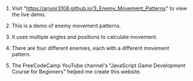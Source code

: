1. Visit "https://arjunr3108.github.io/3_Enemy_Movement_Patterns" to view the live demo.

2. This is a demo of enemy movement patterns.

3. It uses multiple angles and positions to calculate movement.

4. There are four different enemies, each with a different movement pattern.

5. The FreeCodeCamp YouTube channel's "JavaScript Game Development Course for Beginners" helped me create this website.
